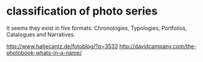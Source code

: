 # classification of photo series

It seems they exist in five formats: Chronologies, Typologies, Portfolios, Catalogues and Narratives. 

http://www.hatjecantz.de/fotoblog/?p=3533
http://davidcampany.com/the-photobook-whats-in-a-name/
